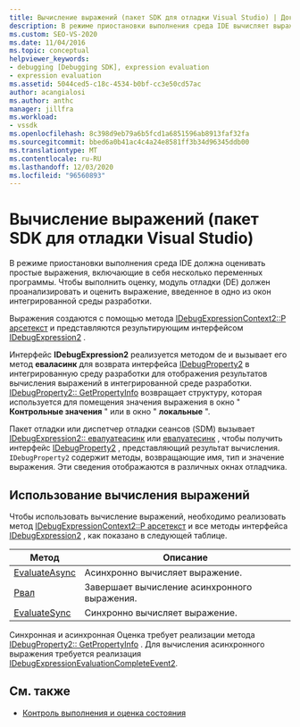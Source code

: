```yaml
---
title: Вычисление выражений (пакет SDK для отладки Visual Studio) | Документация Майкрософт
description: В режиме приостановки выполнения среда IDE вычисляет выражения, содержащие переменные программы. Узнайте, как модуль отладки анализирует и оценивает выражение.
ms.custom: SEO-VS-2020
ms.date: 11/04/2016
ms.topic: conceptual
helpviewer_keywords:
- debugging [Debugging SDK], expression evaluation
- expression evaluation
ms.assetid: 5044ced5-c18c-4534-b0bf-cc3e50cd57ac
author: acangialosi
ms.author: anthc
manager: jillfra
ms.workload:
- vssdk
ms.openlocfilehash: 8c398d9eb79a6b5fcd1a6851596ab8913faf32fa
ms.sourcegitcommit: bbed6a0b41ac4c4a24e8581ff3b34d96345ddb00
ms.translationtype: MT
ms.contentlocale: ru-RU
ms.lasthandoff: 12/03/2020
ms.locfileid: "96560893"
---
```

# <a name="expression-evaluation-visual-studio-debugging-sdk"></a>Вычисление выражений (пакет SDK для отладки Visual Studio)
В режиме приостановки выполнения среда IDE должна оценивать простые выражения, включающие в себя несколько переменных программы. Чтобы выполнить оценку, модуль отладки (DE) должен проанализировать и оценить выражение, введенное в одно из окон интегрированной среды разработки.

 Выражения создаются с помощью метода [IDebugExpressionContext2::P арсетекст](../../extensibility/debugger/reference/idebugexpressioncontext2-parsetext.md) и представляются результирующим интерфейсом [IDebugExpression2](../../extensibility/debugger/reference/idebugexpression2.md) .

 Интерфейс **IDebugExpression2** реализуется методом de и вызывает его метод **еваласинк** для возврата интерфейса [IDebugProperty2](../../extensibility/debugger/reference/idebugproperty2.md) в интегрированную среду разработки для отображения результатов вычисления выражений в интегрированной среде разработки. [IDebugProperty2:: GetPropertyInfo](../../extensibility/debugger/reference/idebugproperty2-getpropertyinfo.md) возвращает структуру, которая используется для помещения значения выражения в окно " **Контрольные значения** " или в окно " **локальные** ".

 Пакет отладки или диспетчер отладки сеансов (SDM) вызывает [IDebugExpression2:: евалуатеасинк](../../extensibility/debugger/reference/idebugexpression2-evaluateasync.md) или [евалуатесинк](../../extensibility/debugger/reference/idebugexpression2-evaluatesync.md) , чтобы получить интерфейс [IDebugProperty2](../../extensibility/debugger/reference/idebugproperty2.md) , представляющий результат вычисления. `IDebugProperty2` содержит методы, возвращающие имя, тип и значение выражения. Эти сведения отображаются в различных окнах отладчика.

## <a name="using-expression-evaluation"></a>Использование вычисления выражений
 Чтобы использовать вычисление выражений, необходимо реализовать метод [IDebugExpressionContext2::P арсетекст](../../extensibility/debugger/reference/idebugexpressioncontext2-parsetext.md) и все методы интерфейса [IDebugExpression2](../../extensibility/debugger/reference/idebugexpression2.md) , как показано в следующей таблице.

|Метод|Описание|
|------------|-----------------|
|[EvaluateAsync](../../extensibility/debugger/reference/idebugexpression2-evaluateasync.md)|Асинхронно вычисляет выражение.|
|[Рвал](../../extensibility/debugger/reference/idebugexpression2-abort.md)|Завершает вычисление асинхронного выражения.|
|[EvaluateSync](../../extensibility/debugger/reference/idebugexpression2-evaluatesync.md)|Синхронно вычисляет выражение.|

 Синхронная и асинхронная Оценка требует реализации метода [IDebugProperty2:: GetPropertyInfo](../../extensibility/debugger/reference/idebugproperty2-getpropertyinfo.md) . Для вычисления асинхронного выражения требуется реализация [IDebugExpressionEvaluationCompleteEvent2](../../extensibility/debugger/reference/idebugexpressionevaluationcompleteevent2.md).

## <a name="see-also"></a>См. также
- [Контроль выполнения и оценка состояния](../../extensibility/debugger/execution-control-and-state-evaluation.md)
